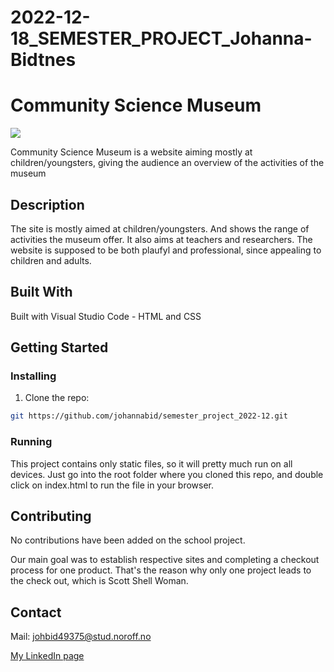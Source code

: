 # 2022-12-18_SEMESTER_PROJECT_Johanna-Bidtnes

# Community Science Museum

<img src ="/CSM_preview.png">

Community Science Museum is a website aiming mostly at children/youngsters, giving the audience an overview of the activities of the museum

## Description

The site is mostly aimed at children/youngsters. And shows the range of activities the museum offer. It also aims at teachers and researchers. The website is supposed to be both plaufyl and professional, since appealing to children and adults.

## Built With

Built with Visual Studio Code - HTML and CSS

## Getting Started

### Installing

1. Clone the repo:

```bash
git https://github.com/johannabid/semester_project_2022-12.git
```

### Running

This project contains only static files, so it will pretty much run on all devices. Just go into the root folder where you cloned this repo, and double click on index.html to run the file in your browser.

## Contributing

No contributions have been added on the school project.

Our main goal was to establish respective sites and completing a checkout process for one product. That's the reason why only one project leads to the check out, which is Scott Shell Woman.

## Contact

Mail: johbid49375@stud.noroff.no

[My LinkedIn page](https://www.linkedin.com/in/jobi-063354249/)
